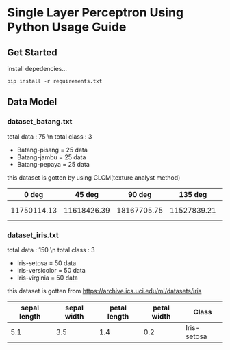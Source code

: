 # Single Layer Perceptron Using Python Usage Guide

## Get Started

install depedencies...

```
pip install -r requirements.txt
```

## Data Model

### dataset_batang.txt
total data : 75 \n
total class : 3
- Batang-pisang = 25 data
- Batang-jambu = 25 data
- Batang-pepaya = 25 data

this dataset is gotten by using GLCM(texture analyst method)

0 deg | 45 deg | 90 deg | 135 deg | Class
----- | ------ | ------ | ------- | -----
11750114.13 | 11618426.39 | 18167705.75 | 11527839.21 | Batang-pepaya

### dataset_iris.txt
total data : 150 \n
total class : 3
- Iris-setosa = 50 data
- Iris-versicolor = 50 data
- Iris-virginia = 50 data

this dataset is gotten from https://archive.ics.uci.edu/ml/datasets/iris

sepal length | sepal width | petal length | petal width | Class
------------ | ----------- | ------------ | ----------- | -----
5.1 | 3.5 | 1.4 | 0.2 | Iris-setosa

